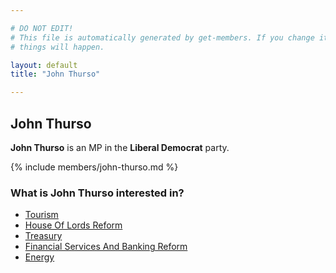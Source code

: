 ```yaml
---

# DO NOT EDIT!
# This file is automatically generated by get-members. If you change it, bad
# things will happen.

layout: default
title: "John Thurso"

---
```


## John Thurso

**John Thurso** is an MP in the **Liberal Democrat** party.

{% include members/john-thurso.md %}

### What is John Thurso interested in?


* [Tourism](/interests/tourism.html)
* [House Of Lords Reform](/interests/house-of-lords-reform.html)
* [Treasury](/interests/treasury.html)
* [Financial Services And Banking Reform](/interests/financial-services-and-banking-reform.html)
* [Energy](/interests/energy.html)
